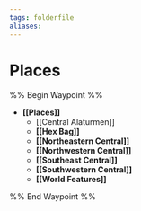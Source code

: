 ```yaml
---
tags: folderfile
aliases:
---
```


# Places
%% Begin Waypoint %%
- **[[Places]]**
	- [[Central Alaturmen]]
	- **[[Hex Bag]]**
	- **[[Northeastern Central]]**
	- **[[Northwestern Central]]**
	- **[[Southeast Central]]**
	- **[[Southwestern Central]]**
	- **[[World Features]]**

%% End Waypoint %%
